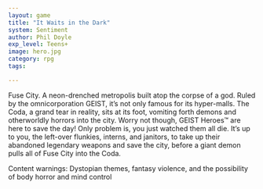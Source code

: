 ```yaml
---
layout: game
title: "It Waits in the Dark"
system: Sentiment
author: Phil Doyle
exp_level: Teens+
image: hero.jpg
category: rpg
tags: 

---
```


Fuse City. A neon-drenched metropolis built atop the corpse of a god. Ruled by the omnicorporation GEIST, it’s not only famous for its hyper-malls. The Coda, a grand tear in reality, sits at its foot, vomiting forth demons and otherworldly horrors into the city. Worry not though, GEIST Heroes™ are here to save the day\! Only problem is, you just watched them all die. It’s up to you, the left-over flunkies, interns, and janitors, to take up their abandoned legendary weapons and save the city, before a giant demon pulls all of Fuse City into the Coda.

Content warnings: Dystopian themes, fantasy violence, and the possibility of body horror and mind control
